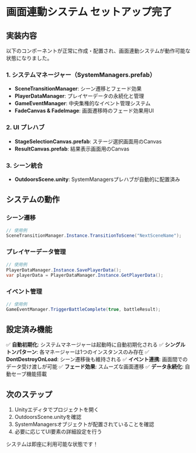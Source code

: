 # 画面連動システム セットアップ完了

## 実装内容

以下のコンポーネントが正常に作成・配置され、画面連動システムが動作可能な状態になりました。

### 1. システムマネージャー（SystemManagers.prefab）

- **SceneTransitionManager**: シーン遷移とフェード効果
- **PlayerDataManager**: プレイヤーデータの永続化と管理
- **GameEventManager**: 中央集権的なイベント管理システム
- **FadeCanvas & FadeImage**: 画面遷移時のフェード効果用UI

### 2. UI プレハブ

- **StageSelectionCanvas.prefab**: ステージ選択画面用のCanvas
- **ResultCanvas.prefab**: 結果表示画面用のCanvas

### 3. シーン統合

- **OutdoorsScene.unity**: SystemManagersプレハブが自動的に配置済み

## システムの動作

### シーン遷移
```csharp
// 使用例
SceneTransitionManager.Instance.TransitionToScene("NextSceneName");
```

### プレイヤーデータ管理
```csharp
// 使用例
PlayerDataManager.Instance.SavePlayerData();
var playerData = PlayerDataManager.Instance.GetPlayerData();
```

### イベント管理
```csharp
// 使用例
GameEventManager.TriggerBattleComplete(true, battleResult);
```

## 設定済み機能

✅ **自動初期化**: システムマネージャーは起動時に自動初期化される
✅ **シングルトンパターン**: 各マネージャーは1つのインスタンスのみ存在
✅ **DontDestroyOnLoad**: シーン遷移後も維持される
✅ **イベント連携**: 画面間でのデータ受け渡しが可能
✅ **フェード効果**: スムーズな画面遷移
✅ **データ永続化**: 自動セーブ機能搭載

## 次のステップ

1. Unityエディタでプロジェクトを開く
2. OutdoorsScene.unityを確認
3. SystemManagersオブジェクトが配置されていることを確認
4. 必要に応じてUI要素の詳細設定を行う

システムは即座に利用可能な状態です！